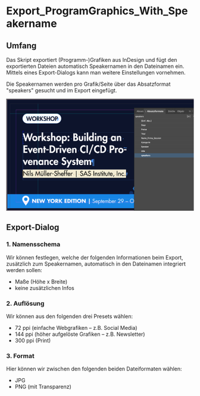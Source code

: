 # Export_ProgramGraphics_With_Speakername

## Umfang
Das Skript exportiert (Programm-)Grafiken aus InDesign und fügt den exportierten Dateien automatisch Speakernamen in den Dateinamen ein. Mittels eines Export-Dialogs kann man weitere Einstellungen vornehmen.

Die Speakernamen werden pro Grafik/Seite über das Absatzformat "speakers" gesucht und im Export eingefügt.

![alt text](https://github.com/mschuetze/Export_ProgramGraphics_With_Speakername/blob/main/image1.png)

## Export-Dialog

### 1. Namensschema
Wir können festlegen, welche der folgenden Informationen beim Export, zusätzlich zum Speakernamen, automatisch in den Dateinamen integriert werden sollen:
- Maße (Höhe x Breite)
- keine zusätzlichen Infos

### 2. Auflösung
Wir können aus den folgenden drei Presets wählen:
- 72 ppi (einfache Webgrafiken – z.B. Social Media)
- 144 ppi (höher aufgelöste Grafiken – z.B. Newsletter)
- 300 ppi (Print)

### 3. Format
Hier können wir zwischen den folgenden beiden Dateiformaten wählen:
- JPG 
- PNG (mit Transparenz)
